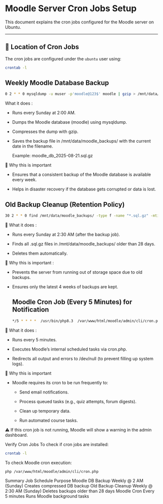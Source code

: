 # Moodle Server Cron Jobs Setup

This document explains the cron jobs configured for the Moodle server on Ubuntu.

---

## 📌 Location of Cron Jobs
The cron jobs are configured under the `ubuntu` user using:

```bash
crontab -l
```

##  Weekly Moodle Database Backup
```bash
0 2 * * 0 mysqldump -u muser -p'moodle@123$' moodle | gzip > /mnt/data/moodle_backups/moodle_db_$(date +\%F).sql.gz
```
What it does :

- Runs every Sunday at 2:00 AM.

- Dumps the Moodle database (moodle) using mysqldump.

- Compresses the dump with gzip.

- Saves the backup file in /mnt/data/moodle_backups/ with the current date in the filename.

    Example: moodle_db_2025-08-21.sql.gz

🔹 Why this is important

- Ensures that a consistent backup of the Moodle database is available every week.

- Helps in disaster recovery if the database gets corrupted or data is lost.

## Old Backup Cleanup (Retention Policy)
```bash
30 2 * * 0 find /mnt/data/moodle_backups/ -type f -name "*.sql.gz" -mtime +28 -delete
```
🔹 What it does :

- Runs every Sunday at 2:30 AM (after the backup job).

- Finds all .sql.gz files in /mnt/data/moodle_backups/ older than 28 days.

- Deletes them automatically.

🔹 Why this is important :

- Prevents the server from running out of storage space due to old backups.

- Ensures only the latest 4 weeks of backups are kept.


  ## Moodle Cron Job (Every 5 Minutes) for Notification
  ```bash
  */5 * * * *  /usr/bin/php8.3  /var/www/html/moodle/admin/cli/cron.php > /dev/null 2>&1
  ```
  
🔹 What it does :
- Runs every 5 minutes.

- Executes Moodle’s internal scheduled tasks via cron.php.

- Redirects all output and errors to /dev/null (to prevent filling up system logs).

🔹 Why this is important
- Moodle requires its cron to be run frequently to:

    - Send email notifications.

    - Process queued tasks (e.g., quiz attempts, forum digests).

    - Clean up temporary data.

    - Run automated course tasks.

⚠️ If this cron job is not running, Moodle will show a warning in the admin dashboard.

Verify Cron Jobs
To check if cron jobs are installed:
```bash
crontab -l
```
To check Moodle cron execution:
```bash
php /var/www/html/moodle/admin/cli/cron.php
```


Summary
   Job	                   Schedule	                   Purpose
Moodle DB Backup	Weekly @ 2 AM (Sunday)	    Creates compressed DB backup
Old Backup Cleanup	Weekly @ 2:30 AM (Sunday)	Deletes backups older than 28 days
Moodle Cron	        Every 5 minutes	            Runs Moodle background tasks
